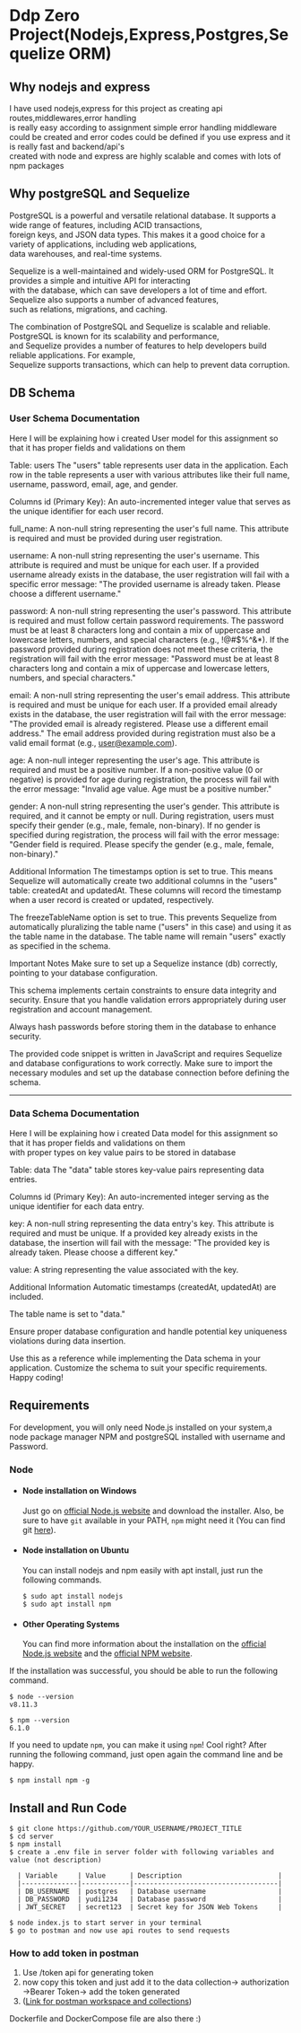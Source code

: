 # Ddp Zero Project(Nodejs,Express,Postgres,Sequelize ORM)

## Why nodejs and express

I have used nodejs,express for this project as creating api routes,middlewares,error handling  
is really easy according to assignment simple error handling middleware could be created and
error codes could be defined if you use express and it is really fast and backend/api's  
created with node and express are highly scalable and comes with lots of npm packages

## Why postgreSQL and Sequelize

PostgreSQL is a powerful and versatile relational database. It supports a wide range of features, including ACID transactions,  
foreign keys, and JSON data types. This makes it a good choice for a variety of applications, including web applications,  
data warehouses, and real-time systems.

Sequelize is a well-maintained and widely-used ORM for PostgreSQL. It provides a simple and intuitive API for interacting  
with the database, which can save developers a lot of time and effort. Sequelize also supports a number of advanced features,  
such as relations, migrations, and caching.

The combination of PostgreSQL and Sequelize is scalable and reliable. PostgreSQL is known for its scalability and performance,  
and Sequelize provides a number of features to help developers build reliable applications. For example,  
Sequelize supports transactions, which can help to prevent data corruption.

## DB Schema

### User Schema Documentation

Here I will be explaining how i created User model for this assignment so that it has proper fields and validations on them

Table: users
The "users" table represents user data in the application. Each row in the table represents a user with various attributes like their full name, username, password, email, age, and gender.

Columns
id (Primary Key): An auto-incremented integer value that serves as the unique identifier for each user record.

full_name: A non-null string representing the user's full name. This attribute is required and must be provided during user registration.

username: A non-null string representing the user's username. This attribute is required and must be unique for each user. If a provided username already exists in the database, the user registration will fail with a specific error message: "The provided username is already taken. Please choose a different username."

password: A non-null string representing the user's password. This attribute is required and must follow certain password requirements. The password must be at least 8 characters long and contain a mix of uppercase and lowercase letters, numbers, and special characters (e.g., !@#$%^&\*). If the password provided during registration does not meet these criteria, the registration will fail with the error message: "Password must be at least 8 characters long and contain a mix of uppercase and lowercase letters, numbers, and special characters."

email: A non-null string representing the user's email address. This attribute is required and must be unique for each user. If a provided email already exists in the database, the user registration will fail with the error message: "The provided email is already registered. Please use a different email address." The email address provided during registration must also be a valid email format (e.g., user@example.com).

age: A non-null integer representing the user's age. This attribute is required and must be a positive number. If a non-positive value (0 or negative) is provided for age during registration, the process will fail with the error message: "Invalid age value. Age must be a positive number."

gender: A non-null string representing the user's gender. This attribute is required, and it cannot be empty or null. During registration, users must specify their gender (e.g., male, female, non-binary). If no gender is specified during registration, the process will fail with the error message: "Gender field is required. Please specify the gender (e.g., male, female, non-binary)."

Additional Information
The timestamps option is set to true. This means Sequelize will automatically create two additional columns in the "users" table: createdAt and updatedAt. These columns will record the timestamp when a user record is created or updated, respectively.

The freezeTableName option is set to true. This prevents Sequelize from automatically pluralizing the table name ("users" in this case) and using it as the table name in the database. The table name will remain "users" exactly as specified in the schema.

Important Notes
Make sure to set up a Sequelize instance (db) correctly, pointing to your database configuration.

This schema implements certain constraints to ensure data integrity and security. Ensure that you handle validation errors appropriately during user registration and account management.

Always hash passwords before storing them in the database to enhance security.

The provided code snippet is written in JavaScript and requires Sequelize and database configurations to work correctly. Make sure to import the necessary modules and set up the database connection before defining the schema.

---

### Data Schema Documentation

Here I will be explaining how i created Data model for this assignment so that it has proper fields and validations on them  
with proper types on key value pairs to be stored in database

Table: data
The "data" table stores key-value pairs representing data entries.

Columns
id (Primary Key): An auto-incremented integer serving as the unique identifier for each data entry.

key: A non-null string representing the data entry's key. This attribute is required and must be unique. If a provided key already exists in the database, the insertion will fail with the message: "The provided key is already taken. Please choose a different key."

value: A string representing the value associated with the key.

Additional Information
Automatic timestamps (createdAt, updatedAt) are included.

The table name is set to "data."

Ensure proper database configuration and handle potential key uniqueness violations during data insertion.

Use this as a reference while implementing the Data schema in your application. Customize the schema to suit your specific requirements. Happy coding!

## Requirements

For development, you will only need Node.js installed on your system,a node package manager NPM and
postgreSQL installed with username and Password.

### Node

- #### Node installation on Windows

  Just go on [official Node.js website](https://nodejs.org/) and download the installer.
  Also, be sure to have `git` available in your PATH, `npm` might need it (You can find git [here](https://git-scm.com/)).

- #### Node installation on Ubuntu

  You can install nodejs and npm easily with apt install, just run the following commands.

      $ sudo apt install nodejs
      $ sudo apt install npm

- #### Other Operating Systems
  You can find more information about the installation on the [official Node.js website](https://nodejs.org/) and the [official NPM website](https://npmjs.org/).

If the installation was successful, you should be able to run the following command.

    $ node --version
    v8.11.3

    $ npm --version
    6.1.0

If you need to update `npm`, you can make it using `npm`! Cool right? After running the following command, just open again the command line and be happy.

    $ npm install npm -g

## Install and Run Code

    $ git clone https://github.com/YOUR_USERNAME/PROJECT_TITLE
    $ cd server
    $ npm install
    $ create a .env file in server folder with following variables and value (not description)

      | Variable     | Value      | Description                        |
      |--------------|------------|------------------------------------|
      | DB_USERNAME  | postgres   | Database username                  |
      | DB_PASSWORD  | yudi1234   | Database password                  |
      | JWT_SECRET   | secret123  | Secret key for JSON Web Tokens     |

    $ node index.js to start server in your terminal
    $ go to postman and now use api routes to send requests

### How to add token in postman

1. Use /token api for generating token
2. now copy this token and just add it to the data collection-> authorization
   ->Bearer Token-> add the token generated
3. ([Link for postman workspace and collections](https://www.postman.com/gold-flare-783332/workspace/dpd-zero-assignment/overview))

Dockerfile and DockerCompose file are also there :)
